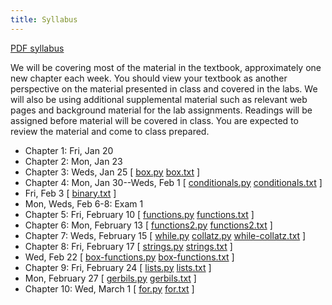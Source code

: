 ```yaml
---
title: Syllabus
---
```


[PDF syllabus](docs/syllabus.pdf)

We will be covering most of the material in the textbook, approximately
one new chapter each week. You should view your textbook as another
perspective on the material presented in class and covered in the labs.
We will also be using additional supplemental material such as relevant
web pages and background material for the lab assignments. Readings will
be assigned before material will be covered in class. You are expected
to review the material and come to class prepared.

* Chapter 1: Fri, Jan 20
* Chapter 2: Mon, Jan 23
* Chapter 3: Weds, Jan 25 [ [box.py](static/box.py) [box.txt](static/box.txt) ]
* Chapter 4: Mon, Jan 30--Weds, Feb 1 [ [conditionals.py](static/conditionals.py) [conditionals.txt](static/conditionals.txt) ]
* Fri, Feb 3 [ [binary.txt](static/binary.txt) ]
* Mon, Weds, Feb 6-8: Exam 1
* Chapter 5: Fri, February 10 [ [functions.py](static/functions.py) [functions.txt](static/functions.txt) ]
* Chapter 6: Mon, February 13 [ [functions2.py](static/functions2.py) [functions2.txt](static/functions2.txt) ]
* Chapter 7: Weds, February 15 [ [while.py](static/while.py) [collatz.py](static/collatz.py) [while-collatz.txt](static/while-collatz.txt) ]
* Chapter 8: Fri, February 17 [ [strings.py](static/strings.py) [strings.txt](static/strings.txt) ]
* Wed, Feb 22 [ [box-functions.py](static/box-functions.py) [box-functions.txt](static/box-functions.txt) ]
* Chapter 9: Fri, February 24 [ [lists.py](static/lists.py) [lists.txt](static/lists.txt) ]
* Mon, February 27 [ [gerbils.py](static/gerbils.py) [gerbils.txt](static/gerbils.txt) ]
* Chapter 10: Wed, March 1 [ [for.py](static/for.py) [for.txt](static/for.txt) ]

<!--
* Chapter 11: Fri, March 11 [ [recursion.py](static/recursion.py) ]
* Chapter 12: Fri, March 18 [ [dictionaries.py](static/dictionaries.py), [dictionaries-repl.txt](static/dictionaries-repl.txt), [memoization.py](static/memoization.py) ]
* Mon, March 28 [ [files.py](static/files.py) ]
* Chapter 15: Weds, April 6
* Chapter 16: Weds, April 6 [ [objects.py](static/objects.py), [objects-repl.txt](static/objects-repl.txt) ]
* Fri, April 8 [ [traffic-lights.py](static/traffic-lights.py) ]
* Chapter 17: Mon, April 11 [ [cards.py](static/cards.py) ]
* Chapter 18: Weds, April 13 [ [cards.py](static/cards.py) ]
* Mon, April 26 [ [queues.py](static/queues.py) ]
* Mon, May 2 [ [bouncy.py](static/bouncy.py) ]
-->
